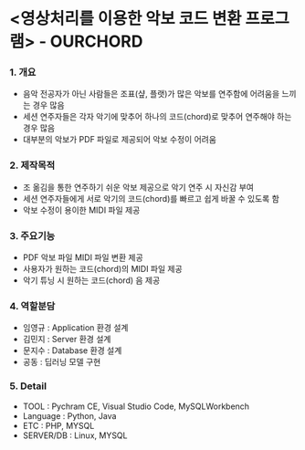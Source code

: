 # <영상처리를 이용한 악보 코드 변환 프로그램> - OURCHORD

### 1. 개요
* 음악 전공자가 아닌 사람들은 조표(샾, 플랫)가 많은 악보를 연주함에 어려움을 느끼는 경우 많음
* 세션 연주자들은 각자 악기에 맞추어 하나의 코드(chord)로 맞추어 연주해야 하는 경우 많음
* 대부분의 악보가 PDF 파일로 제공되어 악보 수정이 어려움
### 2. 제작목적
* 조 옮김을 통한 연주하기 쉬운 악보 제공으로 악기 연주 시 자신감 부여 
* 세션 연주자들에게 서로 악기의 코드(chord)를 빠르고 쉽게 바꿀 수 있도록 함
* 악보 수정이 용이한 MIDI 파일 제공
### 3. 주요기능
* PDF 악보 파일 MIDI 파일 변환 제공
* 사용자가 원하는 코드(chord)의 MIDI 파일 제공
* 악기 튜닝 시 원하는 코드(chord) 음 제공
### 4. 역할분담
* 임영규 : Application 환경 설계
* 김민지 : Server 환경 설계
* 문지수 : Database 환경 설계
* 공동 : 딥러닝 모델 구현
### 5. Detail
* TOOL : Pychram CE, Visual Studio Code, MySQLWorkbench
* Language : Python, Java
* ETC : PHP, MYSQL
* SERVER/DB : Linux, MYSQL
